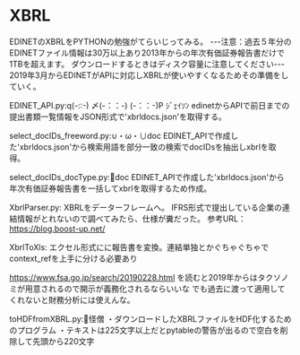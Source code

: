 # XBRL

EDINETのXBRLをPYTHONの勉強がてらいじってみる。
---注意：過去５年分のEDINETファイル情報は30万以上あり2013年からの年次有価証券報告書だけで1TBを超えます。
ダウンロードするときはディスク容量に注意してください---
2019年3月からEDINETがAPIに対応しXBRLが使いやすくなるためその準備をしていく。

EDINET_API.py:q(-::-) 〆(-：：-) (-：：-)P ｼﾞｪｲｿﾝ
edinetからAPIで前日までの提出書類一覧情報をJSON形式で'xbrldocs.json'を取得する。


select_docIDs_freeword.py:∪・ω・∪doc
EDINET_APIで作成した'xbrldocs.json'から検索用語を部分一致の検索でdocIDsを抽出しxbrlを取得。

select_docIDs_docType.py:🐶doc
EDINET_APIで作成した'xbrldocs.json'から年次有価証券報告書を一括してxbrlを取得するため作成。

XbrlParser.py:
XBRLをデーターフレームへ。
IFRS形式で提出している企業の連結情報がとれないので調べてみたら、仕様が糞だった。
参考URL：https://blog.boost-up.net/

XbrlToXls:
エクセル形式にに報告書を変換。連結単独とかぐちゃぐちゃでcontext_refを上手に分ける必要あり

https://www.fsa.go.jp/search/20190228.html
を読むと2019年からはタクソノミが用意されるので開示が義務化されるならいいな
でも過去に渡って適用してくれないと財務分析には使えんな。

toHDFfromXBRL.py:👼怪僧
・ダウンロードしたXBRLファイルをHDF化するためのプログラム
・テキストは225文字以上だとpytableの警告が出るので空白を削除して先頭から220文字
